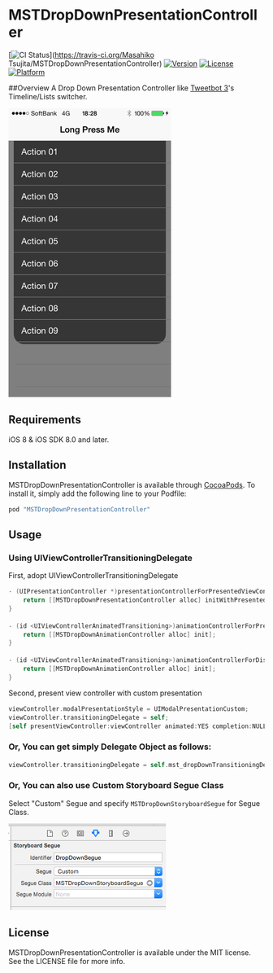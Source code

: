 MSTDropDownPresentationController
====================

[![CI Status](http://img.shields.io/travis/masahikot/MSTDropDownPresentationController.svg?style=flat)](https://travis-ci.org/Masahiko Tsujita/MSTDropDownPresentationController)
[![Version](https://img.shields.io/cocoapods/v/MSTDropDownPresentationController.svg?style=flat)](http://cocoadocs.org/docsets/MSTDropDownPresentationController)
[![License](https://img.shields.io/cocoapods/l/MSTDropDownPresentationController.svg?style=flat)](http://cocoadocs.org/docsets/MSTDropDownPresentationController)
[![Platform](https://img.shields.io/cocoapods/p/MSTDropDownPresentationController.svg?style=flat)](http://cocoadocs.org/docsets/MSTDropDownPresentationController)

##Overview
A Drop Down Presentation Controller like [Tweetbot 3](http://tapbots.com/software/tweetbot/)'s Timeline/Lists switcher.

![](./Screenshot.png)

## Requirements
iOS 8 & iOS SDK 8.0 and later.
## Installation

MSTDropDownPresentationController is available through [CocoaPods](http://cocoapods.org). To install
it, simply add the following line to your Podfile:

```ruby
pod "MSTDropDownPresentationController"
```

## Usage
### Using UIViewControllerTransitioningDelegate
First, adopt UIViewControllerTransitioningDelegate
```objective-c
- (UIPresentationController *)presentationControllerForPresentedViewController:(UIViewController *)presented presentingViewController:(UIViewController *)presenting sourceViewController:(UIViewController *)source {
    return [[MSTDropDownPresentationController alloc] initWithPresentedViewController:presented presentingViewController:presenting];
}

- (id <UIViewControllerAnimatedTransitioning>)animationControllerForPresentedController:(UIViewController *)presented presentingController:(UIViewController *)presenting sourceController:(UIViewController *)source {
    return [[MSTDropDownAnimationController alloc] init];
}

- (id <UIViewControllerAnimatedTransitioning>)animationControllerForDismissedController:(UIViewController *)dismissed {
    return [[MSTDropDownAnimationController alloc] init];
}
```
Second, present view controller with custom presentation
```objective-c
viewController.modalPresentationStyle = UIModalPresentationCustom;
viewController.transitioningDelegate = self;
[self presentViewController:viewController animated:YES completion:NULL];
```
### Or, You can get simply Delegate Object as follows:
```objective-c
viewController.transitioningDelegate = self.mst_dropDownTransitioningDelegate;
```
### Or, You can also use Custom Storyboard Segue Class
Select "Custom" Segue and specify `MSTDropDownStoryboardSegue` for Segue Class.

![](./CustomStoryboardSegue.png)

## License

MSTDropDownPresentationController is available under the MIT license. See the LICENSE file for more info.

